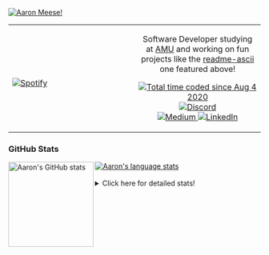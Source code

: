 [![Aaron Meese!](https://user-images.githubusercontent.com/17814535/88975338-a2aabf00-d27f-11ea-963f-8a19608716b4.png)](https://github.com/ajmeese7/readme-ascii "README ASCII")

<!-- Modified from project here: https://github.com/novatorem/novatorem -->
<table width="100%"> 
  <tr>
  <td width="50%">
      
&nbsp; <br> [![Spotify](https://ajmeese7.vercel.app/api/spotify)](https://open.spotify.com/user/ajmeese)

  </td>
  <td width="50%">
    <p align="center">
    Software Developer studying at <a href="https://www.amu.apus.edu/">AMU</a> and working on fun 
    projects like the <a href="https://github.com/ajmeese7/readme-ascii">readme-ascii</a> one featured above!
    </p>
    <p align="center">
      <a href="https://wakatime.com/@f726891d-3b02-46cd-9b60-e8c59f9e2b14">
        <img src="https://wakatime.com/badge/user/f726891d-3b02-46cd-9b60-e8c59f9e2b14.svg" alt="Total time coded since Aug 4 2020" title="WakaTime" />
      </a>
      <a href="http://link.aaronmeese.com/discord">
        <img src="https://img.shields.io/badge/discord-ajmeese7%234835-369?style=flat-square&logo=discord&logoColor=white&color=purple" alt="Discord" title="Discord">
      </a>
      <br />
      <a href="https://link.aaronmeese.com/medium">
        <img src="https://img.shields.io/badge/medium-ajmeese7-1DB954?style=flat-square&logo=medium&logoColor=white" alt="Medium" title="Medium">
      </a>
      <a href="https://link.aaronmeese.com/linkedin">
        <img src="https://img.shields.io/badge/linkedIn-aaronmeese-1DB954?style=flat-square&logo=linkedin&logoColor=white&color=blue" alt="LinkedIn" title="LinkedIn">
      </a>
    </p>
  </td>

</table>

[//]: <> (The `&nbsp;` is to have Aphelion take up more space)

### GitHub Stats ###

<a href="https://profile-summary-for-github.com/user/ajmeese7">
  <img align="left" height="170px" src="https://github-readme-stats.vercel.app/api?username=ajmeese7&show_icons=true&line_height=27&count_private=true" alt="Aaron's GitHub stats"/>
  <img src="https://github-readme-stats.vercel.app/api/top-langs/?username=ajmeese7&hide_langs_below=5&layout=compact" alt="Aaron's language stats"/>
</a>

<br />
<br />
<details>
<summary>Click here for detailed stats!</summary>

### :zap: Recent Activity
<!--START_SECTION:activity-->
1. 🗣 Commented on [#2233](https://github.com/coder/coder/issues/2233) in [coder/coder](https://github.com/coder/coder)
2. 🗣 Commented on [#17556](https://github.com/keybase/client/issues/17556) in [keybase/client](https://github.com/keybase/client)
3. 🎉 Merged PR [#11](https://github.com/ajmeese7/finance-dashboard/pull/11) in [ajmeese7/finance-dashboard](https://github.com/ajmeese7/finance-dashboard)
4. 🎉 Merged PR [#13](https://github.com/ajmeese7/snapchat-share/pull/13) in [ajmeese7/snapchat-share](https://github.com/ajmeese7/snapchat-share)
5. ❌ Closed PR [#3108](https://github.com/dendronhq/dendron/pull/3108) in [dendronhq/dendron](https://github.com/dendronhq/dendron)
<!--END_SECTION:activity-->

### 🧐 Waka Stats
<!--START_SECTION:waka-->
![Code Time](http://img.shields.io/badge/Code%20Time-1%2C091%20hrs%2039%20mins-blue)

**🐱 My GitHub Data** 

> 🏆 884 Contributions in the Year 2022
 > 
> 📦 205.2 kB Used in GitHub's Storage 
 > 
> 💼 Opted to Hire
 > 
> 📜 82 Public Repositories 
 > 
> 🔑 29 Private Repositories  
 > 
**I'm an Early 🐤** 

```text
🌞 Morning    182 commits    █████░░░░░░░░░░░░░░░░░░░░   20.99% 
🌆 Daytime    329 commits    █████████░░░░░░░░░░░░░░░░   37.95% 
🌃 Evening    345 commits    ██████████░░░░░░░░░░░░░░░   39.79% 
🌙 Night      11 commits     ░░░░░░░░░░░░░░░░░░░░░░░░░   1.27%

```
📅 **I'm Most Productive on Sunday** 

```text
Monday       121 commits    ███░░░░░░░░░░░░░░░░░░░░░░   13.96% 
Tuesday      129 commits    ███░░░░░░░░░░░░░░░░░░░░░░   14.88% 
Wednesday    106 commits    ███░░░░░░░░░░░░░░░░░░░░░░   12.23% 
Thursday     115 commits    ███░░░░░░░░░░░░░░░░░░░░░░   13.26% 
Friday       90 commits     ██░░░░░░░░░░░░░░░░░░░░░░░   10.38% 
Saturday     132 commits    ███░░░░░░░░░░░░░░░░░░░░░░   15.22% 
Sunday       174 commits    █████░░░░░░░░░░░░░░░░░░░░   20.07%

```


📊 **This Week I Spent My Time On** 

```text
⌚︎ Time Zone: America/New_York

💬 Programming Languages: 
JavaScript               4 hrs 52 mins       ██████████░░░░░░░░░░░░░░░   39.52% 
Markdown                 3 hrs 6 mins        ██████░░░░░░░░░░░░░░░░░░░   25.22% 
Python                   1 hr 57 mins        ████░░░░░░░░░░░░░░░░░░░░░   15.89% 
JSON                     31 mins             █░░░░░░░░░░░░░░░░░░░░░░░░   4.31% 
YAML                     31 mins             █░░░░░░░░░░░░░░░░░░░░░░░░   4.29%

🐱‍💻 Projects: 
aaronmeese.com           6 hrs               ████████████░░░░░░░░░░░░░   48.75% 
pixray-guide             2 hrs 42 mins       █████░░░░░░░░░░░░░░░░░░░░   21.96% 
modernreforms.org        1 hr 55 mins        ████░░░░░░░░░░░░░░░░░░░░░   15.65% 
vault                    1 hr 23 mins        ██░░░░░░░░░░░░░░░░░░░░░░░   11.25% 
dendron                  9 mins              ░░░░░░░░░░░░░░░░░░░░░░░░░   1.27%

```

**I Mostly Code in JavaScript** 

```text
JavaScript               32 repos            ████████████░░░░░░░░░░░░░   49.23% 
HTML                     9 repos             ███░░░░░░░░░░░░░░░░░░░░░░   13.85% 
Python                   5 repos             ██░░░░░░░░░░░░░░░░░░░░░░░   7.69% 
Java                     4 repos             █░░░░░░░░░░░░░░░░░░░░░░░░   6.15% 
CSS                      3 repos             █░░░░░░░░░░░░░░░░░░░░░░░░   4.62%

```



 Last Updated on 26/06/2022 08:03:16 UTC
<!--END_SECTION:waka-->
</details>

